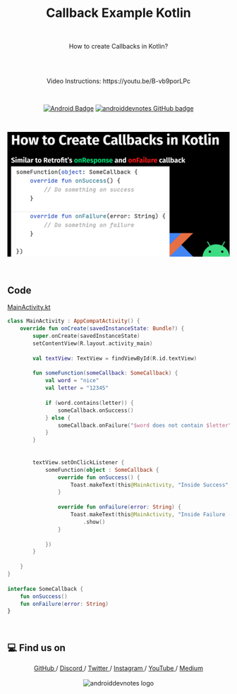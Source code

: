 <h1 align="center">Callback Example Kotlin</h1></br>

<p align="center">
How to create Callbacks in Kotlin?
</p>
<br>

<br>

<p align="center">
Video Instructions: https://youtu.be/B-vb9porLPc
</p>

<br>

<p align="center">
  <a href="#"><img alt="Android Badge" src="https://badgen.net/badge/OS/Android?icon=https://raw.githubusercontent.com/androiddevnotes/learn-jetpack-compose-android/master/assets/android.svg&color=3ddc84"/></a>
  <a href="https://github.com/androiddevnotes"><img alt="androiddevnotes GitHub badge" src="https://badgen.net/badge/GitHub/androiddevnotes?icon=github&color=24292e"/></a>

</p>

<br>
<p align="center">
<img src="assets/callback.png" alt="Callback awesomedevnotes - androiddevnotes youtube thumbnail"></img>
</p>

<br>

## Code

[MainActivity.kt](app/src/main/java/com/androiddevnotes/lee/MainActivity.kt)

```kotlin 
class MainActivity : AppCompatActivity() {
    override fun onCreate(savedInstanceState: Bundle?) {
        super.onCreate(savedInstanceState)
        setContentView(R.layout.activity_main)

        val textView: TextView = findViewById(R.id.textView)

        fun someFunction(someCallback: SomeCallback) {
            val word = "nice"
            val letter = "12345"

            if (word.contains(letter)) {
                someCallback.onSuccess()
            } else {
                someCallback.onFailure("$word does not contain $letter")
            }
        }


        textView.setOnClickListener {
            someFunction(object : SomeCallback {
                override fun onSuccess() {
                    Toast.makeText(this@MainActivity, "Inside Success", Toast.LENGTH_SHORT).show()
                }

                override fun onFailure(error: String) {
                    Toast.makeText(this@MainActivity, "Inside Failure - $error", Toast.LENGTH_SHORT)
                        .show()
                }

            })
        }

    }
}

interface SomeCallback {
    fun onSuccess()
    fun onFailure(error: String)
}
```

<br>

## :computer: Find us on

<div align="center">
	<a href="https://github.com/androiddevnotes"> GitHub </a> / <a href="https://discord.gg/vBnEhuC"> Discord </a> / <a href="https://twitter.com/androiddevnotes"> Twitter </a> / <a href="https://www.instagram.com/androiddevnotes"> Instagram </a> / <a href="https://www.youtube.com/channel/UCQATLaT0xKkSm-KKVQzpu0Q"> YouTube </a> / <a href="https://medium.com/@androiddevnotes"> Medium </a>
	<br><br>
    <img width="320px" src="https://raw.githubusercontent.com/androiddevnotes/androiddevnotes/master/assets/androiddevnotes.png" alt="androiddevnotes logo"></img>
</div>